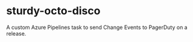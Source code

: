 # sturdy-octo-disco
A custom Azure Pipelines task to send Change Events to PagerDuty on a release. 
